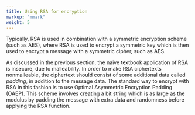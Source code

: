 ```yaml
---
title: Using RSA for encryption
markup: "mmark"
weight: 5
---
```


Typically, RSA is used in combination with a symmetric encryption scheme (such as AES), where RSA is used to encrypt a symmetric key which is then used to encrypt a message with a symmetric cipher, such as AES.

As discussed in the previous section, the naive textbook application of RSA is insecure, due to malleability. In order to make RSA ciphertexts nonmalleable, the ciphertext should consist of some additional data called *padding*, in addition to the message data. The standard way to encrypt with RSA in this fashion is to use Optimal Asymmetric Encryption Padding (OAEP). This scheme involves creating a bit string which is as large as the modulus by padding the message with extra data and randomness before applying the RSA function.
